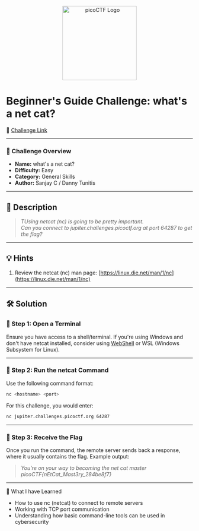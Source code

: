 <p align="center">
  <img src="https://play.picoctf.org/api/media/picoCTF_p_logo_4c_3_NoYG1qU_3zBp50s.png" alt="picoCTF Logo" width="200"/>
</p>

# Beginner's Guide Challenge: what's a net cat?

🔗 [Challenge Link](https://play.picoctf.org/playlists/18?m=148)

---

### 📌 Challenge Overview

- **Name:** what's a net cat?
- **Difficulty:** Easy  
- **Category:** General Skills  
- **Author:**  Sanjay C / Danny Tunitis

---

## 📝 Description

> *TUsing netcat (nc) is going to be pretty important. <br>
Can you connect to jupiter.challenges.picoctf.org at port 64287 to get the flag?*

---

## 💡 Hints

1. Review the netcat (nc) man page: [https://linux.die.net/man/1/nc](https://linux.die.net/man/1/nc)

---

## 🛠️ Solution

### 🔹 Step 1: Open a Terminal
Ensure you have access to a shell/terminal. If you're using Windows and don't have netcat installed, consider using [WebShell](https://webshell.picoctf.org) or WSL (Windows Subsystem for Linux).

---

### 🔹 Step 2: Run the netcat Command

Use the following command format:

```bash
nc <hostname> <port>
```
For this challenge, you would enter:
```bash
nc jupiter.challenges.picoctf.org 64287
```

---

### 🔹 Step 3: Receive the Flag
Once you run the command, the remote server sends back a response, where it usually contains the flag.
Example output:
> *You're on your way to becoming the net cat master <br>
picoCTF{nEtCat_Mast3ry_284be8f7}*

--- 

🧠 What I have Learned
* How to use nc (netcat) to connect to remote servers
* Working with TCP port communication
* Understanding how basic command-line tools can be used in cybersecurity
